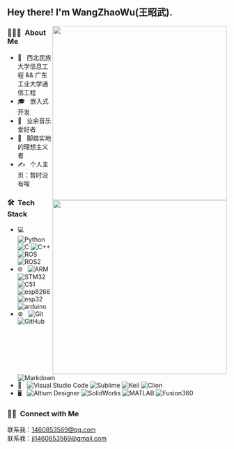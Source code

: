 <h2> Hey there! I'm WangZhaoWu(王昭武).</h2>

[<img align="right" width="400" src="https://github-readme-stats.vercel.app/api?username=Eaglewzw&theme=buefy&show_icons=true&count_private=true"/>](https://github.com/Eaglewzw)

<h3> 👨🏻‍💻 &nbsp;About Me </h3>

- 🤔 &nbsp; 西北民族大学信息工程 && 广东工业大学通信工程
- 🎓 &nbsp; 嵌入式开发
- 💼 &nbsp; 业余音乐爱好者
- 🌱 &nbsp; 脚踏实地的理想主义者
- ✍️ &nbsp; 个人主页：暂时没有唉

[<img align="right" width="400" src="https://github-readme-stats.vercel.app/api/top-langs/?username=Eaglewzw&theme=buefy&layout=compact"/>](https://github.com/Eaglewzw)

<h3> 🛠 &nbsp;Tech Stack</h3>

- 💻 &nbsp;
  ![Python](https://img.shields.io/badge/-Python-333333?style=flat&logo=python)
  ![C](https://img.shields.io/badge/-C-333333?style=flat&logo=C&logoColor=007396)
  ![C++](https://img.shields.io/badge/-C++-333333?style=flat&logo=C%2B%2B&logoColor=00599C)
  ![ROS](https://img.shields.io/badge/-ROS-333333?style=flat&logo=ros)
  ![ROS2](https://img.shields.io/badge/-ROS2-333333?style=ros)
- 🌐 &nbsp;
  ![ARM](https://img.shields.io/badge/-ARM-333333?style=flat&logo=arm)
  ![STM32](https://img.shields.io/badge/-STM32-333333?style=flat&logo=stm32)
  ![C51](https://img.shields.io/badge/-C51-333333?style=flat)
  ![esp8266](https://img.shields.io/badge/-esp8266-333333?style=flat)
  ![esp32](https://img.shields.io/badge/-esp32-333333?style=flat)
  ![arduino](https://img.shields.io/badge/-arduino-333333?style=flat&logo=arduino)
- ⚙️ &nbsp;
  ![Git](https://img.shields.io/badge/-Git-333333?style=flat&logo=git)
  ![GitHub](https://img.shields.io/badge/-GitHub-333333?style=flat&logo=github)
  ![Markdown](https://img.shields.io/badge/-Markdown-333333?style=flat&logo=markdown)
- 🔧 &nbsp;
  ![Visual Studio Code](https://img.shields.io/badge/-Visual%20Studio%20Code-333333?style=flat&logo=visual-studio-code&logoColor=007ACC)
  ![Sublime](https://img.shields.io/badge/-Sublime-333333?style=flat&logo=sublime)
  ![Keil](https://img.shields.io/badge/-Keil-333333?style=flat&logo=keil)
  ![Clion](https://img.shields.io/badge/-Clion-333333?style=flat&logo=clion)
- 🖥 &nbsp;
  ![Altium Designer](https://img.shields.io/badge/-Altium%20Designer-333333?style=flat)
  ![SolidWorks](https://img.shields.io/badge/-SolidWorks-333333?style=flat&logo=solidWorks)
  ![MATLAB](https://img.shields.io/badge/-MATLAB-333333?style=flat&logo=matlab)
  ![Fusion360](https://img.shields.io/badge/-Fusion360-333333?style=flat&logo=fusion)

<h3> 🤝🏻 &nbsp;Connect with Me </h3>

  联系我：1460853569@qq.com  
  联系我：jj1460853569@gmail.com